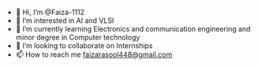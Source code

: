 - 👋 Hi, I’m @Faiza-1112
- 👀 I’m interested in AI and VLSI
- 🌱 I’m currently learning Electronics and communication engineering and minor degree in Computer technology
- 💞️ I’m looking to collaborate on Internships
- 📫 How to reach me faizarasool448@gmail.com

<!---
Faiza-1112/Faiza-1112 is a ✨ special ✨ repository because its `README.md` (this file) appears on your GitHub profile.
You can click the Preview link to take a look at your changes.
--->
